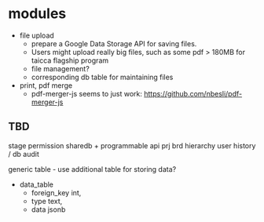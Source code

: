 # modules

 * file upload
   - prepare a Google Data Storage API for saving files.
   - Users might upload really big files, such as some pdf > 180MB for taicca flagship program
   - file management?
   - corresponding db table for maintaining files
 * print, pdf merge
   - pdf-merger-js seems to just work: https://github.com/nbesli/pdf-merger-js

## TBD

stage
permission
sharedb + programmable api
prj
brd hierarchy
user
history / db audit

generic table - use additional table for storing data?

 - data_table
   - foreign_key int,
   - type text,
   - data jsonb 
